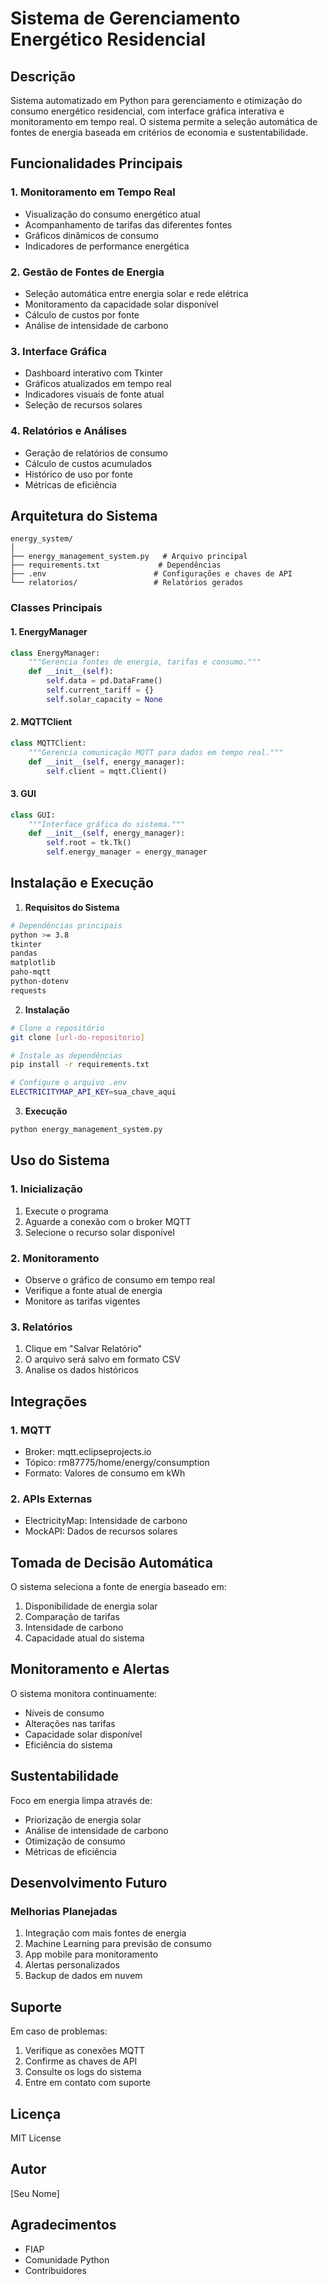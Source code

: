 # Sistema de Gerenciamento Energético Residencial

## Descrição
Sistema automatizado em Python para gerenciamento e otimização do consumo energético residencial, com interface gráfica interativa e monitoramento em tempo real. O sistema permite a seleção automática de fontes de energia baseada em critérios de economia e sustentabilidade.

## Funcionalidades Principais

### 1. Monitoramento em Tempo Real
- Visualização do consumo energético atual
- Acompanhamento de tarifas das diferentes fontes
- Gráficos dinâmicos de consumo
- Indicadores de performance energética

### 2. Gestão de Fontes de Energia
- Seleção automática entre energia solar e rede elétrica
- Monitoramento da capacidade solar disponível
- Cálculo de custos por fonte
- Análise de intensidade de carbono

### 3. Interface Gráfica
- Dashboard interativo com Tkinter
- Gráficos atualizados em tempo real
- Indicadores visuais de fonte atual
- Seleção de recursos solares

### 4. Relatórios e Análises
- Geração de relatórios de consumo
- Cálculo de custos acumulados
- Histórico de uso por fonte
- Métricas de eficiência

## Arquitetura do Sistema

```
energy_system/
│
├── energy_management_system.py   # Arquivo principal
├── requirements.txt             # Dependências
├── .env                        # Configurações e chaves de API
└── relatorios/                 # Relatórios gerados
```

### Classes Principais

#### 1. EnergyManager
```python
class EnergyManager:
    """Gerencia fontes de energia, tarifas e consumo."""
    def __init__(self):
        self.data = pd.DataFrame()
        self.current_tariff = {}
        self.solar_capacity = None
```

#### 2. MQTTClient
```python
class MQTTClient:
    """Gerencia comunicação MQTT para dados em tempo real."""
    def __init__(self, energy_manager):
        self.client = mqtt.Client()
```

#### 3. GUI
```python
class GUI:
    """Interface gráfica do sistema."""
    def __init__(self, energy_manager):
        self.root = tk.Tk()
        self.energy_manager = energy_manager
```

## Instalação e Execução

1. **Requisitos do Sistema**
```bash
# Dependências principais
python >= 3.8
tkinter
pandas
matplotlib
paho-mqtt
python-dotenv
requests
```

2. **Instalação**
```bash
# Clone o repositório
git clone [url-do-repositorio]

# Instale as dependências
pip install -r requirements.txt

# Configure o arquivo .env
ELECTRICITYMAP_API_KEY=sua_chave_aqui
```

3. **Execução**
```bash
python energy_management_system.py
```

## Uso do Sistema

### 1. Inicialização
1. Execute o programa
2. Aguarde a conexão com o broker MQTT
3. Selecione o recurso solar disponível

### 2. Monitoramento
- Observe o gráfico de consumo em tempo real
- Verifique a fonte atual de energia
- Monitore as tarifas vigentes

### 3. Relatórios
1. Clique em "Salvar Relatório"
2. O arquivo será salvo em formato CSV
3. Analise os dados históricos

## Integrações

### 1. MQTT
- Broker: mqtt.eclipseprojects.io
- Tópico: rm87775/home/energy/consumption
- Formato: Valores de consumo em kWh

### 2. APIs Externas
- ElectricityMap: Intensidade de carbono
- MockAPI: Dados de recursos solares

## Tomada de Decisão Automática

O sistema seleciona a fonte de energia baseado em:
1. Disponibilidade de energia solar
2. Comparação de tarifas
3. Intensidade de carbono
4. Capacidade atual do sistema

## Monitoramento e Alertas

O sistema monitora continuamente:
- Níveis de consumo
- Alterações nas tarifas
- Capacidade solar disponível
- Eficiência do sistema

## Sustentabilidade

Foco em energia limpa através de:
- Priorização de energia solar
- Análise de intensidade de carbono
- Otimização de consumo
- Métricas de eficiência

## Desenvolvimento Futuro

### Melhorias Planejadas
1. Integração com mais fontes de energia
2. Machine Learning para previsão de consumo
3. App mobile para monitoramento
4. Alertas personalizados
5. Backup de dados em nuvem

## Suporte

Em caso de problemas:
1. Verifique as conexões MQTT
2. Confirme as chaves de API
3. Consulte os logs do sistema
4. Entre em contato com suporte

## Licença
MIT License

## Autor
[Seu Nome]

## Agradecimentos
- FIAP
- Comunidade Python
- Contribuidores
